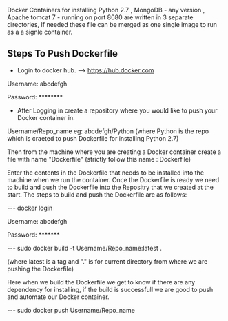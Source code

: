 Docker Containers for installing Python 2.7 , MongoDB - any version , Apache tomcat 7 - running on port 8080 are written in 3 separate directories,
If needed these file can be merged as one single image to run as a a signle container.

## Steps To Push Dockerfile 
- Login to docker hub.    --> https://hub.docker.com

Username: abcdefgh

Password: ********

- After Logging in create a repository where you would like to push your Docker container in.

Username/Repo_name      eg: abcdefgh/Python (where Python is the repo which is craeted to push Dockerfile for installing Python 2.7)

Then from  the machine where you are creating a Docker container create a file with name "Dockerfile" (strictly follow this name : Dockerfile)

Enter the contents in the Dockerfile that needs to be installed into the machine when we run the container.
Once the Dockerfile is ready we need to build and push the Dockerfile into the Repositry that we created at the start.
The steps to build and push the Dockerfile are as follows:

--- docker login

Username: abcdefgh

Password: *******

--- sudo docker build -t Username/Repo_name:latest .     

   (where latest is a tag and "." is for current directory from where we are pushing the Dockerfile)

Here when we build the Dockerfile we get to know if there are any dependency for installing, if the build is successfull we are good to push and automate 
our Docker container.

--- sudo docker push Username/Repo_name
